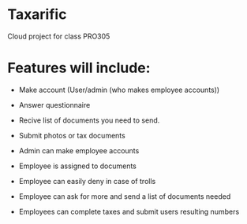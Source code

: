 # Taxarific
Cloud project for class PRO305

# Features will include:
- Make account (User/admin (who makes employee accounts))
- Answer questionnaire 
- Recive list of documents you need to send.
- Submit photos or tax documents

- Admin can make employee accounts
- Employee is assigned to documents
- Employee can easily deny in case of trolls
- Employee can ask for more and send a list of documents needed
- Employees can complete taxes and submit users resulting numbers
